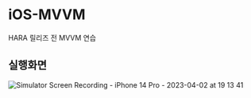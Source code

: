 # iOS-MVVM
HARA 릴리즈 전 MVVM 연습

## 실행화면
![Simulator Screen Recording - iPhone 14 Pro - 2023-04-02 at 19 13 41](https://user-images.githubusercontent.com/45239582/229346761-ff328211-fdeb-447e-ac2b-6a7f4edc151e.gif)
